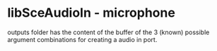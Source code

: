 # libSceAudioIn - microphone

outputs folder has the content of the buffer of the 3 (known) possible argument combinations for creating a audio in port.









